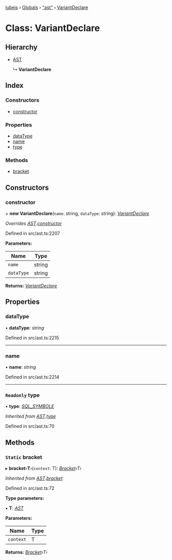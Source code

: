[lubejs](../README.md) › [Globals](../globals.md) › ["ast"](../modules/_ast_.md) › [VariantDeclare](_ast_.variantdeclare.md)

# Class: VariantDeclare

## Hierarchy

* [AST](_ast_.ast.md)

  ↳ **VariantDeclare**

## Index

### Constructors

* [constructor](_ast_.variantdeclare.md#constructor)

### Properties

* [dataType](_ast_.variantdeclare.md#datatype)
* [name](_ast_.variantdeclare.md#name)
* [type](_ast_.variantdeclare.md#readonly-type)

### Methods

* [bracket](_ast_.variantdeclare.md#static-bracket)

## Constructors

###  constructor

\+ **new VariantDeclare**(`name`: string, `dataType`: string): *[VariantDeclare](_ast_.variantdeclare.md)*

*Overrides [AST](_ast_.ast.md).[constructor](_ast_.ast.md#constructor)*

Defined in src/ast.ts:2207

**Parameters:**

Name | Type |
------ | ------ |
`name` | string |
`dataType` | string |

**Returns:** *[VariantDeclare](_ast_.variantdeclare.md)*

## Properties

###  dataType

• **dataType**: *string*

Defined in src/ast.ts:2215

___

###  name

• **name**: *string*

Defined in src/ast.ts:2214

___

### `Readonly` type

• **type**: *[SQL_SYMBOLE](../enums/_constants_.sql_symbole.md)*

*Inherited from [AST](_ast_.ast.md).[type](_ast_.ast.md#readonly-type)*

Defined in src/ast.ts:70

## Methods

### `Static` bracket

▸ **bracket**‹**T**›(`context`: T): *[Bracket](_ast_.bracket.md)‹T›*

*Inherited from [AST](_ast_.ast.md).[bracket](_ast_.ast.md#static-bracket)*

Defined in src/ast.ts:72

**Type parameters:**

▪ **T**: *[AST](_ast_.ast.md)*

**Parameters:**

Name | Type |
------ | ------ |
`context` | T |

**Returns:** *[Bracket](_ast_.bracket.md)‹T›*
